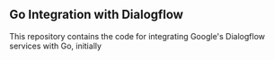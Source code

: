 ## Go Integration with Dialogflow
This repository contains the code for integrating Google's Dialogflow services with Go, initially 